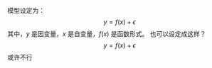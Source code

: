 

模型设定为：
$$
y = f(x) + \epsilon
$$
其中，$y$ 是因变量，$x$ 是自变量，$f(x)$ 是函数形式。
也可以设定成这样？  
  $$
  y = f(x) + \epsilon
  $$
  或许不行